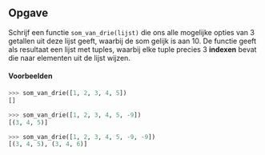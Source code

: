 ## Opgave
Schrijf een functie `som_van_drie(lijst)` die ons alle mogelijke opties van 3 getallen uit deze lijst geeft, waarbij de som gelijk is aan 10. De functie geeft als resultaat een lijst met tuples, waarbij elke tuple precies 3 **indexen** bevat die naar elementen uit de lijst wijzen.

#### Voorbeelden
```python
>>> som_van_drie([1, 2, 3, 4, 5])
[]
```

```python
>>> som_van_drie([1, 2, 3, 4, 5, -9])
[(3, 4, 5)]
```

```python
>>> som_van_drie([1, 2, 3, 4, 5, -9, -9])
[(3, 4, 5), (3, 4, 6)]
```